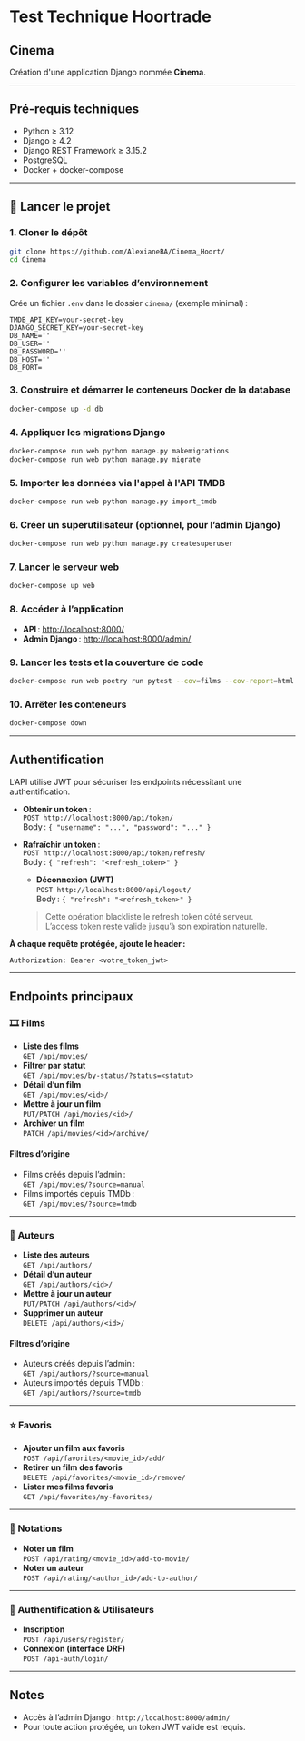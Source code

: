 # Test Technique Hoortrade

## Cinema
Création d'une application Django nommée **Cinema**.

---

## Pré-requis techniques

- Python ≥ 3.12  
- Django ≥ 4.2  
- Django REST Framework ≥ 3.15.2  
- PostgreSQL  
- Docker + docker-compose  

---

## 🚀 Lancer le projet

### 1. Cloner le dépôt
```bash
git clone https://github.com/AlexianeBA/Cinema_Hoort/
cd Cinema
```

### 2. Configurer les variables d’environnement

Crée un fichier `.env` dans le dossier `cinema/` (exemple minimal) :
```
TMDB_API_KEY=your-secret-key
DJANGO_SECRET_KEY=your-secret-key
DB_NAME=''
DB_USER=''
DB_PASSWORD=''
DB_HOST=''
DB_PORT=
```

### 3. Construire et démarrer le conteneurs Docker de la database

```bash
docker-compose up -d db
```

### 4. Appliquer les migrations Django

```bash
docker-compose run web python manage.py makemigrations
docker-compose run web python manage.py migrate
```

### 5. Importer les données via l'appel à l'API TMDB

```bash
docker-compose run web python manage.py import_tmdb
```

### 6. Créer un superutilisateur (optionnel, pour l’admin Django)

```bash
docker-compose run web python manage.py createsuperuser
```

### 7. Lancer le serveur web

```bash
docker-compose up web
```

### 8. Accéder à l’application

- **API** : [http://localhost:8000/](http://localhost:8000/)
- **Admin Django** : [http://localhost:8000/admin/](http://localhost:8000/admin/)


### 9. Lancer les tests et la couverture de code
```bash
docker-compose run web poetry run pytest --cov=films --cov-report=html
```

### 10. Arrêter les conteneurs

```bash
docker-compose down
```

---

## Authentification

L’API utilise JWT pour sécuriser les endpoints nécessitant une authentification.

- **Obtenir un token** :  
  `POST http://localhost:8000/api/token/`  
  Body : `{ "username": "...", "password": "..." }`

- **Rafraîchir un token** :  
  `POST http://localhost:8000/api/token/refresh/`  
  Body : `{ "refresh": "<refresh_token>" }`

  - **Déconnexion (JWT)**  
  `POST http://localhost:8000/api/logout/`  
  Body : `{ "refresh": "<refresh_token>" }`  
  > Cette opération blackliste le refresh token côté serveur.  
  > L’access token reste valide jusqu’à son expiration naturelle.

**À chaque requête protégée, ajoute le header :**
```
Authorization: Bearer <votre_token_jwt>
```

---

## Endpoints principaux

### 🎞️ Films

- **Liste des films**  
  `GET /api/movies/`
- **Filtrer par statut**  
  `GET /api/movies/by-status/?status=<statut>`
- **Détail d’un film**  
  `GET /api/movies/<id>/`
- **Mettre à jour un film**  
  `PUT/PATCH /api/movies/<id>/`
- **Archiver un film**  
  `PATCH /api/movies/<id>/archive/`

#### Filtres d’origine
- Films créés depuis l’admin :  
  `GET /api/movies/?source=manual`
- Films importés depuis TMDb :  
  `GET /api/movies/?source=tmdb`

---

### 👤 Auteurs

- **Liste des auteurs**  
  `GET /api/authors/`
- **Détail d’un auteur**  
  `GET /api/authors/<id>/`
- **Mettre à jour un auteur**  
  `PUT/PATCH /api/authors/<id>/`
- **Supprimer un auteur**  
  `DELETE /api/authors/<id>/`

#### Filtres d’origine
- Auteurs créés depuis l’admin :  
  `GET /api/authors/?source=manual`
- Auteurs importés depuis TMDb :  
  `GET /api/authors/?source=tmdb`

---

### ⭐ Favoris

- **Ajouter un film aux favoris**  
  `POST /api/favorites/<movie_id>/add/`
- **Retirer un film des favoris**  
  `DELETE /api/favorites/<movie_id>/remove/`
- **Lister mes films favoris**  
  `GET /api/favorites/my-favorites/`

---

### 📝 Notations

- **Noter un film**  
  `POST /api/rating/<movie_id>/add-to-movie/`
- **Noter un auteur**  
  `POST /api/rating/<author_id>/add-to-author/`

---

### 🔐 Authentification & Utilisateurs

- **Inscription**  
  `POST /api/users/register/`
- **Connexion (interface DRF)**  
  `POST /api-auth/login/`


---

## Notes

- Accès à l’admin Django : `http://localhost:8000/admin/`
- Pour toute action protégée, un token JWT valide est requis.

